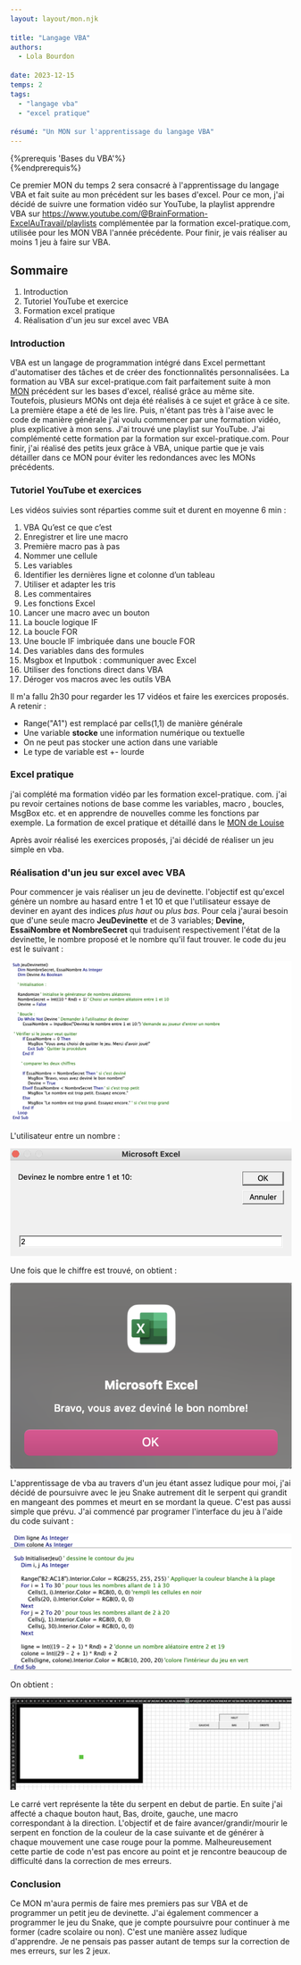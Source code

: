 ```yaml
---
layout: layout/mon.njk

title: "Langage VBA"
authors:
  - Lola Bourdon

date: 2023-12-15
temps: 2
tags:
  - "langage vba"
  - "excel pratique"

résumé: "Un MON sur l'apprentissage du langage VBA"
---
```


{%prerequis 'Bases du VBA'%}  
{%endprerequis%}

Ce premier MON du temps 2 sera consacré à l'apprentissage du langage VBA et fait suite au mon précédent sur les bases d'excel.
Pour ce mon, j'ai décidé de suivre une formation vidéo sur YouTube, la playlist apprendre VBA sur <https://www.youtube.com/@BrainFormation-ExcelAuTravail/playlists> complémentée par la formation excel-pratique.com, utilisée pour les MON VBA l'année précédente. Pour finir, je vais réaliser au moins 1 jeu à faire sur VBA.

## Sommaire

1. Introduction
2. Tutoriel YouTube et exercice
3. Formation excel pratique
4. Réalisation d'un jeu sur excel avec VBA

### Introduction

VBA est un langage de programmation intégré dans Excel permettant d'automatiser des tâches et de créer des fonctionnalités personnalisées. La formation au VBA sur excel-pratique.com fait parfaitement suite à mon [MON](https://francoisbrucker.github.io/do-it/promos/2023-2024/Lola-Bourdon/mon/temps-1.2/) précédent sur les bases d'excel, réalisé grâce au même site. Toutefois, plusieurs MONs ont deja été réalisés à ce sujet et grâce à ce site. La première étape a été de les lire. Puis, n'étant pas très à l'aise avec le code de manière générale j'ai voulu commencer par une formation vidéo, plus explicative à mon sens. J'ai trouvé une playlist sur YouTube. J'ai complémenté cette formation par la formation sur excel-pratique.com. Pour finir, j'ai réalisé des petits jeux grâce à VBA, unique partie que je vais détailler dans ce MON pour éviter les redondances avec les MONs précédents.

### Tutoriel YouTube et exercices

Les vidéos suivies sont réparties comme suit et durent en moyenne 6 min : 

1. VBA Qu’est ce que c’est
2. Enregistrer et lire une macro
3. Première macro pas à pas
4. Nommer une cellule
5. Les variables
6. Identifier les dernières ligne et colonne d’un tableau
7. Utiliser et adapter les tris
8. Les commentaires
9. Les fonctions Excel
10. Lancer une macro avec un bouton
11. La boucle logique IF
12. La boucle FOR
13. Une boucle IF imbriquée dans une boucle FOR
14. Des variables dans des formules
15. Msgbox et Inputbok : communiquer avec Excel
16. Utiliser des fonctions direct dans VBA
17. Déroger vos macros avec les outils VBA

Il m'a fallu 2h30 pour regarder les 17 vidéos et faire les exercices proposés.
 A retenir :

- Range("A1") est remplacé par cells(1,1) de manière générale
- Une variable **stocke** une information numérique ou textuelle
- On ne peut pas stocker une action dans une variable
- Le type de variable est +- lourde

### Excel pratique

j'ai complété ma formation vidéo par les formation excel-pratique. com.  j'ai pu revoir certaines notions de base comme les variables, macro , boucles, MsgBox etc. et en apprendre de nouvelles comme les fonctions par exemple. La formation de excel pratique et détaillé dans le [MON de Louise](https://francoisbrucker.github.io/do-it/promos/2022-2023/Gacoin-Louise/mon/MON5/)

Après avoir réalisé les exercices proposés, j'ai décidé de réaliser un jeu simple en vba.

### Réalisation d'un jeu sur excel avec VBA

Pour commencer je vais réaliser un jeu de devinette. l'objectif est qu'excel génère un nombre au hasard entre 1 et 10 et que l'utilisateur essaye de deviner en ayant des indices *plus haut* ou *plus bas*. 
Pour cela j'aurai besoin que d'une seule macro **JeuDevinette** et de 3 variables; **Devine, EssaiNombre et NombreSecret** qui traduisent respectivement l'état de la devinette, le nombre proposé et le nombre qu'il faut trouver.
le code du jeu est le suivant :

![codevba](screen_devinette.png)

L'utilisateur entre un nombre :

![codevba](devinette.png)

Une fois que le chiffre est trouvé, on obtient :

![codevba](screen_gagne.png)

L'apprentissage de vba au travers d'un jeu étant assez ludique pour moi, j'ai décidé de poursuivre avec le jeu Snake autrement dit le serpent qui grandit en mangeant des pommes et meurt en se mordant la queue. C'est pas aussi simple que prévu.
J'ai commencé par programer l'interface du jeu à l'aide du code suivant :

![codevba](initialiserJeu.png)

On obtient :

![codevba](InitialiserJeu2.png)

Le carré vert représente la tête du serpent en debut de partie. En suite j'ai affecté a chaque bouton haut, Bas, droite, gauche, une macro correspondant à la direction. L'objectif et de faire avancer/grandir/mourir le serpent en fonction de la couleur de la case suivante et de générer à chaque mouvement une case rouge pour la pomme. Malheureusement cette partie de code n'est pas encore au point et je rencontre beaucoup de difficulté dans la correction de mes erreurs.

### Conclusion

Ce MON m'aura permis de faire mes premiers pas sur VBA et de programmer un petit jeu de devinette. J'ai également commencer a programmer le jeu du Snake, que je compte poursuivre pour continuer à me former (cadre scolaire ou non). C'est une manière assez ludique d'apprendre. Je ne pensais pas passer autant de temps sur la correction de mes erreurs, sur les 2 jeux.